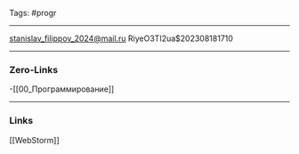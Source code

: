 Tags: #progr

---

stanislav_filippov_2024@mail.ru
RiyeO3TI2ua$202308181710

---
### Zero-Links
-[[00_Программирование]]

---
### Links
[[WebStorm]]